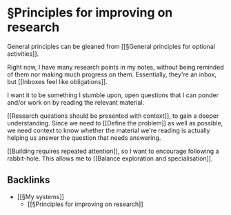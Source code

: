 # §Principles for improving on research
General principles can be gleaned from [[§General principles for optional activities]].

Right now, I have many research points in my notes, without being reminded of them nor making much progress on them. Essentially, they're an inbox, but [[Inboxes feel like obligations]].

I want it to be something I stumble upon, open questions that I can ponder and/or work on by reading the relevant material.

[[Research questions should be presented with context]], to gain a deeper understanding. Since we need to [[Define the problem]] as well as possible, we need context to know whether the material we're reading is actually helping us answer the question that needs answering.

[[Building requires repeated attention]], so I want to encourage following a rabbit-hole. This allows me to [[Balance exploration and specialisation]].

## Backlinks
* [[§My systems]]
	* [[§Principles for improving on research]]

<!-- #Life -->

<!-- {BearID:80F8843A-4838-4029-A484-9FA4DAECBFB9-15756-00001304339280C6} -->
